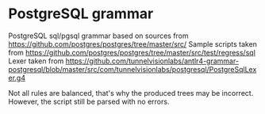 # PostgreSQL grammar

PostgreSQL sql/pgsql grammar based on sources from https://github.com/postgres/postgres/tree/master/src/
Sample scripts taken from https://github.com/postgres/postgres/tree/master/src/test/regress/sql
Lexer taken from https://github.com/tunnelvisionlabs/antlr4-grammar-postgresql/blob/master/src/com/tunnelvisionlabs/postgresql/PostgreSqlLexer.g4

Not all rules are balanced, that's why the produced trees may be incorrect.
However, the script still be parsed with no errors.

